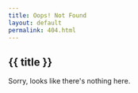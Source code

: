 ```yaml
---
title: Oops! Not Found
layout: default
permalink: 404.html
---
```


<h2
  class="m-0 text-xl font-black leading-tight tracking-normal dark:text-gray-200 md:text-2xl mb-2"
>
  {{ title }}
</h2>

Sorry, looks like there's nothing here.
